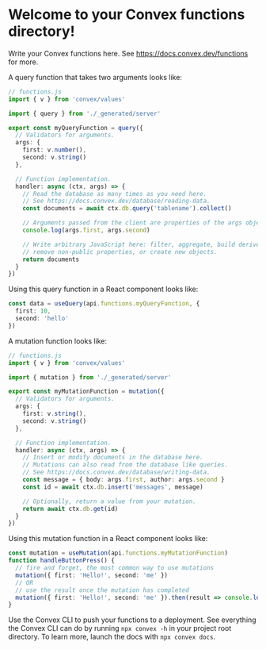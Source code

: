 # Welcome to your Convex functions directory!

Write your Convex functions here.
See https://docs.convex.dev/functions for more.

A query function that takes two arguments looks like:

```ts
// functions.js
import { v } from 'convex/values'

import { query } from './_generated/server'

export const myQueryFunction = query({
  // Validators for arguments.
  args: {
    first: v.number(),
    second: v.string()
  },

  // Function implementation.
  handler: async (ctx, args) => {
    // Read the database as many times as you need here.
    // See https://docs.convex.dev/database/reading-data.
    const documents = await ctx.db.query('tablename').collect()

    // Arguments passed from the client are properties of the args object.
    console.log(args.first, args.second)

    // Write arbitrary JavaScript here: filter, aggregate, build derived data,
    // remove non-public properties, or create new objects.
    return documents
  }
})
```

Using this query function in a React component looks like:

```ts
const data = useQuery(api.functions.myQueryFunction, {
  first: 10,
  second: 'hello'
})
```

A mutation function looks like:

```ts
// functions.js
import { v } from 'convex/values'

import { mutation } from './_generated/server'

export const myMutationFunction = mutation({
  // Validators for arguments.
  args: {
    first: v.string(),
    second: v.string()
  },

  // Function implementation.
  handler: async (ctx, args) => {
    // Insert or modify documents in the database here.
    // Mutations can also read from the database like queries.
    // See https://docs.convex.dev/database/writing-data.
    const message = { body: args.first, author: args.second }
    const id = await ctx.db.insert('messages', message)

    // Optionally, return a value from your mutation.
    return await ctx.db.get(id)
  }
})
```

Using this mutation function in a React component looks like:

```ts
const mutation = useMutation(api.functions.myMutationFunction)
function handleButtonPress() {
  // fire and forget, the most common way to use mutations
  mutation({ first: 'Hello!', second: 'me' })
  // OR
  // use the result once the mutation has completed
  mutation({ first: 'Hello!', second: 'me' }).then(result => console.log(result))
}
```

Use the Convex CLI to push your functions to a deployment. See everything
the Convex CLI can do by running `npx convex -h` in your project root
directory. To learn more, launch the docs with `npx convex docs`.
